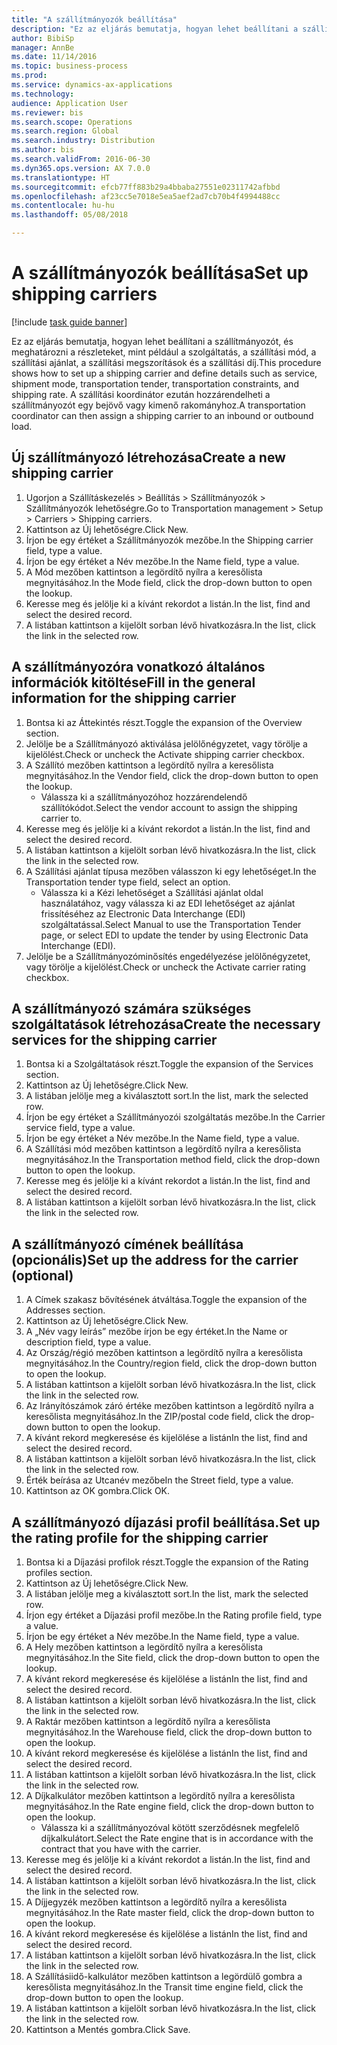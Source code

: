 ```yaml
--- 
title: "A szállítmányozók beállítása"
description: "Ez az eljárás bemutatja, hogyan lehet beállítani a szállítmányozót, és meghatározni a részleteket, mint például a szolgáltatás, a szállítási mód, a szállítási ajánlat, a szállítási megszorítások és a szállítási díj."
author: BibiSp
manager: AnnBe
ms.date: 11/14/2016
ms.topic: business-process
ms.prod: 
ms.service: dynamics-ax-applications
ms.technology: 
audience: Application User
ms.reviewer: bis
ms.search.scope: Operations
ms.search.region: Global
ms.search.industry: Distribution
ms.author: bis
ms.search.validFrom: 2016-06-30
ms.dyn365.ops.version: AX 7.0.0
ms.translationtype: HT
ms.sourcegitcommit: efcb77ff883b29a4bbaba27551e02311742afbbd
ms.openlocfilehash: af23cc5e7018e5ea5aef2ad7cb70b4f4994488cc
ms.contentlocale: hu-hu
ms.lasthandoff: 05/08/2018

---
```

# <a name="set-up-shipping-carriers"></a><span data-ttu-id="a4031-103">A szállítmányozók beállítása</span><span class="sxs-lookup"><span data-stu-id="a4031-103">Set up shipping carriers</span></span>

[!include [task guide banner](../../includes/task-guide-banner.md)]

<span data-ttu-id="a4031-104">Ez az eljárás bemutatja, hogyan lehet beállítani a szállítmányozót, és meghatározni a részleteket, mint például a szolgáltatás, a szállítási mód, a szállítási ajánlat, a szállítási megszorítások és a szállítási díj.</span><span class="sxs-lookup"><span data-stu-id="a4031-104">This procedure shows how to set up a shipping carrier and define details such as service, shipment mode, transportation tender, transportation constraints, and shipping rate.</span></span> <span data-ttu-id="a4031-105">A szállítási koordinátor ezután hozzárendelheti a szállítmányozót egy bejövő vagy kimenő rakományhoz.</span><span class="sxs-lookup"><span data-stu-id="a4031-105">A transportation coordinator can then assign a shipping carrier to an inbound or outbound load.</span></span>


## <a name="create-a-new-shipping-carrier"></a><span data-ttu-id="a4031-106">Új szállítmányozó létrehozása</span><span class="sxs-lookup"><span data-stu-id="a4031-106">Create a new shipping carrier</span></span>
1. <span data-ttu-id="a4031-107">Ugorjon a Szállításkezelés > Beállítás > Szállítmányozók > Szállítmányozók lehetőségre.</span><span class="sxs-lookup"><span data-stu-id="a4031-107">Go to Transportation management > Setup > Carriers > Shipping carriers.</span></span>
2. <span data-ttu-id="a4031-108">Kattintson az Új lehetőségre.</span><span class="sxs-lookup"><span data-stu-id="a4031-108">Click New.</span></span>
3. <span data-ttu-id="a4031-109">Írjon be egy értéket a Szállítmányozók mezőbe.</span><span class="sxs-lookup"><span data-stu-id="a4031-109">In the Shipping carrier field, type a value.</span></span>
4. <span data-ttu-id="a4031-110">Írjon be egy értéket a Név mezőbe.</span><span class="sxs-lookup"><span data-stu-id="a4031-110">In the Name field, type a value.</span></span>
5. <span data-ttu-id="a4031-111">A Mód mezőben kattintson a legördítő nyílra a keresőlista megnyitásához.</span><span class="sxs-lookup"><span data-stu-id="a4031-111">In the Mode field, click the drop-down button to open the lookup.</span></span>
6. <span data-ttu-id="a4031-112">Keresse meg és jelölje ki a kívánt rekordot a listán.</span><span class="sxs-lookup"><span data-stu-id="a4031-112">In the list, find and select the desired record.</span></span>
7. <span data-ttu-id="a4031-113">A listában kattintson a kijelölt sorban lévő hivatkozásra.</span><span class="sxs-lookup"><span data-stu-id="a4031-113">In the list, click the link in the selected row.</span></span>

## <a name="fill-in-the-general-information-for-the-shipping-carrier"></a><span data-ttu-id="a4031-114">A szállítmányozóra vonatkozó általános információk kitöltése</span><span class="sxs-lookup"><span data-stu-id="a4031-114">Fill in the general information for the shipping carrier</span></span>
1. <span data-ttu-id="a4031-115">Bontsa ki az Áttekintés részt.</span><span class="sxs-lookup"><span data-stu-id="a4031-115">Toggle the expansion of the Overview section.</span></span>
2. <span data-ttu-id="a4031-116">Jelölje be a Szállítmányozó aktiválása jelölőnégyzetet, vagy törölje a kijelölést.</span><span class="sxs-lookup"><span data-stu-id="a4031-116">Check or uncheck the Activate shipping carrier checkbox.</span></span>
3. <span data-ttu-id="a4031-117">A Szállító mezőben kattintson a legördítő nyílra a keresőlista megnyitásához.</span><span class="sxs-lookup"><span data-stu-id="a4031-117">In the Vendor field, click the drop-down button to open the lookup.</span></span>
    * <span data-ttu-id="a4031-118">Válassza ki a szállítmányozóhoz hozzárendelendő szállítókódot.</span><span class="sxs-lookup"><span data-stu-id="a4031-118">Select the vendor account to assign the shipping carrier to.</span></span>  
4. <span data-ttu-id="a4031-119">Keresse meg és jelölje ki a kívánt rekordot a listán.</span><span class="sxs-lookup"><span data-stu-id="a4031-119">In the list, find and select the desired record.</span></span>
5. <span data-ttu-id="a4031-120">A listában kattintson a kijelölt sorban lévő hivatkozásra.</span><span class="sxs-lookup"><span data-stu-id="a4031-120">In the list, click the link in the selected row.</span></span>
6. <span data-ttu-id="a4031-121">A Szállítási ajánlat típusa mezőben válasszon ki egy lehetőséget.</span><span class="sxs-lookup"><span data-stu-id="a4031-121">In the Transportation tender type field, select an option.</span></span>
    * <span data-ttu-id="a4031-122">Válassza ki a Kézi lehetőséget a Szállítási ajánlat oldal használatához, vagy válassza ki az EDI lehetőséget az ajánlat frissítéséhez az Electronic Data Interchange (EDI) szolgáltatással.</span><span class="sxs-lookup"><span data-stu-id="a4031-122">Select Manual to use the Transportation Tender page, or select EDI to update the tender by using Electronic Data Interchange (EDI).</span></span>  
7. <span data-ttu-id="a4031-123">Jelölje be a Szállítmányozóminősítés engedélyezése jelölőnégyzetet, vagy törölje a kijelölést.</span><span class="sxs-lookup"><span data-stu-id="a4031-123">Check or uncheck the Activate carrier rating checkbox.</span></span>

## <a name="create-the-necessary-services-for-the-shipping-carrier"></a><span data-ttu-id="a4031-124">A szállítmányozó számára szükséges szolgáltatások létrehozása</span><span class="sxs-lookup"><span data-stu-id="a4031-124">Create the necessary services for the shipping carrier</span></span>
1. <span data-ttu-id="a4031-125">Bontsa ki a Szolgáltatások részt.</span><span class="sxs-lookup"><span data-stu-id="a4031-125">Toggle the expansion of the Services section.</span></span>
2. <span data-ttu-id="a4031-126">Kattintson az Új lehetőségre.</span><span class="sxs-lookup"><span data-stu-id="a4031-126">Click New.</span></span>
3. <span data-ttu-id="a4031-127">A listában jelölje meg a kiválasztott sort.</span><span class="sxs-lookup"><span data-stu-id="a4031-127">In the list, mark the selected row.</span></span>
4. <span data-ttu-id="a4031-128">Írjon be egy értéket a Szállítmányozói szolgáltatás mezőbe.</span><span class="sxs-lookup"><span data-stu-id="a4031-128">In the Carrier service field, type a value.</span></span>
5. <span data-ttu-id="a4031-129">Írjon be egy értéket a Név mezőbe.</span><span class="sxs-lookup"><span data-stu-id="a4031-129">In the Name field, type a value.</span></span>
6. <span data-ttu-id="a4031-130">A Szállítási mód mezőben kattintson a legördítő nyílra a keresőlista megnyitásához.</span><span class="sxs-lookup"><span data-stu-id="a4031-130">In the Transportation method field, click the drop-down button to open the lookup.</span></span>
7. <span data-ttu-id="a4031-131">Keresse meg és jelölje ki a kívánt rekordot a listán.</span><span class="sxs-lookup"><span data-stu-id="a4031-131">In the list, find and select the desired record.</span></span>
8. <span data-ttu-id="a4031-132">A listában kattintson a kijelölt sorban lévő hivatkozásra.</span><span class="sxs-lookup"><span data-stu-id="a4031-132">In the list, click the link in the selected row.</span></span>

## <a name="set-up-the-address-for-the-carrier-optional"></a><span data-ttu-id="a4031-133">A szállítmányozó címének beállítása (opcionális)</span><span class="sxs-lookup"><span data-stu-id="a4031-133">Set up the address for the carrier (optional)</span></span>
1. <span data-ttu-id="a4031-134">A Címek szakasz bővítésének átváltása.</span><span class="sxs-lookup"><span data-stu-id="a4031-134">Toggle the expansion of the Addresses section.</span></span>
2. <span data-ttu-id="a4031-135">Kattintson az Új lehetőségre.</span><span class="sxs-lookup"><span data-stu-id="a4031-135">Click New.</span></span>
3. <span data-ttu-id="a4031-136">A „Név vagy leírás” mezőbe írjon be egy értéket.</span><span class="sxs-lookup"><span data-stu-id="a4031-136">In the Name or description field, type a value.</span></span>
4. <span data-ttu-id="a4031-137">Az Ország/régió mezőben kattintson a legördítő nyílra a keresőlista megnyitásához.</span><span class="sxs-lookup"><span data-stu-id="a4031-137">In the Country/region field, click the drop-down button to open the lookup.</span></span>
5. <span data-ttu-id="a4031-138">A listában kattintson a kijelölt sorban lévő hivatkozásra.</span><span class="sxs-lookup"><span data-stu-id="a4031-138">In the list, click the link in the selected row.</span></span>
6. <span data-ttu-id="a4031-139">Az Irányítószámok záró értéke mezőben kattintson a legördítő nyílra a keresőlista megnyitásához.</span><span class="sxs-lookup"><span data-stu-id="a4031-139">In the ZIP/postal code field, click the drop-down button to open the lookup.</span></span>
7. <span data-ttu-id="a4031-140">A kívánt rekord megkeresése és kijelölése a listán</span><span class="sxs-lookup"><span data-stu-id="a4031-140">In the list, find and select the desired record.</span></span>
8. <span data-ttu-id="a4031-141">A listában kattintson a kijelölt sorban lévő hivatkozásra.</span><span class="sxs-lookup"><span data-stu-id="a4031-141">In the list, click the link in the selected row.</span></span>
9. <span data-ttu-id="a4031-142">Érték beírása az Utcanév mezőbe</span><span class="sxs-lookup"><span data-stu-id="a4031-142">In the Street field, type a value.</span></span>
10. <span data-ttu-id="a4031-143">Kattintson az OK gombra.</span><span class="sxs-lookup"><span data-stu-id="a4031-143">Click OK.</span></span>

## <a name="set-up-the-rating-profile-for-the-shipping-carrier"></a><span data-ttu-id="a4031-144">A szállítmányozó díjazási profil beállítása.</span><span class="sxs-lookup"><span data-stu-id="a4031-144">Set up the rating profile for the shipping carrier</span></span>
1. <span data-ttu-id="a4031-145">Bontsa ki a Díjazási profilok részt.</span><span class="sxs-lookup"><span data-stu-id="a4031-145">Toggle the expansion of the Rating profiles section.</span></span>
2. <span data-ttu-id="a4031-146">Kattintson az Új lehetőségre.</span><span class="sxs-lookup"><span data-stu-id="a4031-146">Click New.</span></span>
3. <span data-ttu-id="a4031-147">A listában jelölje meg a kiválasztott sort.</span><span class="sxs-lookup"><span data-stu-id="a4031-147">In the list, mark the selected row.</span></span>
4. <span data-ttu-id="a4031-148">Írjon egy értéket a Díjazási profil mezőbe.</span><span class="sxs-lookup"><span data-stu-id="a4031-148">In the Rating profile field, type a value.</span></span>
5. <span data-ttu-id="a4031-149">Írjon be egy értéket a Név mezőbe.</span><span class="sxs-lookup"><span data-stu-id="a4031-149">In the Name field, type a value.</span></span>
6. <span data-ttu-id="a4031-150">A Hely mezőben kattintson a legördítő nyílra a keresőlista megnyitásához.</span><span class="sxs-lookup"><span data-stu-id="a4031-150">In the Site field, click the drop-down button to open the lookup.</span></span>
7. <span data-ttu-id="a4031-151">A kívánt rekord megkeresése és kijelölése a listán</span><span class="sxs-lookup"><span data-stu-id="a4031-151">In the list, find and select the desired record.</span></span>
8. <span data-ttu-id="a4031-152">A listában kattintson a kijelölt sorban lévő hivatkozásra.</span><span class="sxs-lookup"><span data-stu-id="a4031-152">In the list, click the link in the selected row.</span></span>
9. <span data-ttu-id="a4031-153">A Raktár mezőben kattintson a legördítő nyílra a keresőlista megnyitásához.</span><span class="sxs-lookup"><span data-stu-id="a4031-153">In the Warehouse field, click the drop-down button to open the lookup.</span></span>
10. <span data-ttu-id="a4031-154">A kívánt rekord megkeresése és kijelölése a listán</span><span class="sxs-lookup"><span data-stu-id="a4031-154">In the list, find and select the desired record.</span></span>
11. <span data-ttu-id="a4031-155">A listában kattintson a kijelölt sorban lévő hivatkozásra.</span><span class="sxs-lookup"><span data-stu-id="a4031-155">In the list, click the link in the selected row.</span></span>
12. <span data-ttu-id="a4031-156">A Díjkalkulátor mezőben kattintson a legördítő nyílra a keresőlista megnyitásához.</span><span class="sxs-lookup"><span data-stu-id="a4031-156">In the Rate engine field, click the drop-down button to open the lookup.</span></span>
    * <span data-ttu-id="a4031-157">Válassza ki a szállítmányozóval kötött szerződésnek megfelelő díjkalkulátort.</span><span class="sxs-lookup"><span data-stu-id="a4031-157">Select the Rate engine that is in accordance with the contract that you have with the carrier.</span></span>  
13. <span data-ttu-id="a4031-158">Keresse meg és jelölje ki a kívánt rekordot a listán.</span><span class="sxs-lookup"><span data-stu-id="a4031-158">In the list, find and select the desired record.</span></span>
14. <span data-ttu-id="a4031-159">A listában kattintson a kijelölt sorban lévő hivatkozásra.</span><span class="sxs-lookup"><span data-stu-id="a4031-159">In the list, click the link in the selected row.</span></span>
15. <span data-ttu-id="a4031-160">A Díjjegyzék mezőben kattintson a legördítő nyílra a keresőlista megnyitásához.</span><span class="sxs-lookup"><span data-stu-id="a4031-160">In the Rate master field, click the drop-down button to open the lookup.</span></span>
16. <span data-ttu-id="a4031-161">A kívánt rekord megkeresése és kijelölése a listán</span><span class="sxs-lookup"><span data-stu-id="a4031-161">In the list, find and select the desired record.</span></span>
17. <span data-ttu-id="a4031-162">A listában kattintson a kijelölt sorban lévő hivatkozásra.</span><span class="sxs-lookup"><span data-stu-id="a4031-162">In the list, click the link in the selected row.</span></span>
18. <span data-ttu-id="a4031-163">A Szállításiidő-kalkulátor mezőben kattintson a legördülő gombra a keresőlista megnyitásához.</span><span class="sxs-lookup"><span data-stu-id="a4031-163">In the Transit time engine field, click the drop-down button to open the lookup.</span></span>
19. <span data-ttu-id="a4031-164">A listában kattintson a kijelölt sorban lévő hivatkozásra.</span><span class="sxs-lookup"><span data-stu-id="a4031-164">In the list, click the link in the selected row.</span></span>
20. <span data-ttu-id="a4031-165">Kattintson a Mentés gombra.</span><span class="sxs-lookup"><span data-stu-id="a4031-165">Click Save.</span></span>


